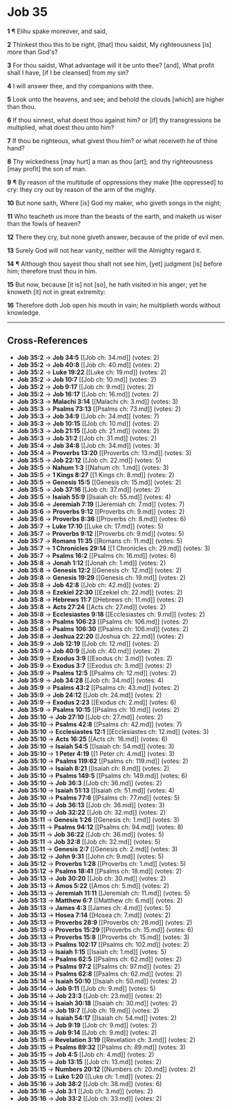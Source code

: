 # Job 35

**1** ¶ Elihu spake moreover, and said,

**2** Thinkest thou this to be right, [that] thou saidst, My righteousness [is] more than God's?

**3** For thou saidst, What advantage will it be unto thee? [and], What profit shall I have, [if I be cleansed] from my sin?

**4** I will answer thee, and thy companions with thee.

**5** Look unto the heavens, and see; and behold the clouds [which] are higher than thou.

**6** If thou sinnest, what doest thou against him? or [if] thy transgressions be multiplied, what doest thou unto him?

**7** If thou be righteous, what givest thou him? or what receiveth he of thine hand?

**8** Thy wickedness [may hurt] a man as thou [art]; and thy righteousness [may profit] the son of man.

**9** ¶ By reason of the multitude of oppressions they make [the oppressed] to cry: they cry out by reason of the arm of the mighty.

**10** But none saith, Where [is] God my maker, who giveth songs in the night;

**11** Who teacheth us more than the beasts of the earth, and maketh us wiser than the fowls of heaven?

**12** There they cry, but none giveth answer, because of the pride of evil men.

**13** Surely God will not hear vanity, neither will the Almighty regard it.

**14** ¶ Although thou sayest thou shalt not see him, [yet] judgment [is] before him; therefore trust thou in him.

**15** But now, because [it is] not [so], he hath visited in his anger; yet he knoweth [it] not in great extremity:

**16** Therefore doth Job open his mouth in vain; he multiplieth words without knowledge.

---

## Cross-References

- **Job 35:2** → **Job 34:5** [[Job ch: 34.md]] (votes: 2)
- **Job 35:2** → **Job 40:8** [[Job ch: 40.md]] (votes: 2)
- **Job 35:2** → **Luke 19:22** [[Luke ch: 19.md]] (votes: 2)
- **Job 35:2** → **Job 10:7** [[Job ch: 10.md]] (votes: 2)
- **Job 35:2** → **Job 9:17** [[Job ch: 9.md]] (votes: 2)
- **Job 35:2** → **Job 16:17** [[Job ch: 16.md]] (votes: 2)
- **Job 35:3** → **Malachi 3:14** [[Malachi ch: 3.md]] (votes: 3)
- **Job 35:3** → **Psalms 73:13** [[Psalms ch: 73.md]] (votes: 2)
- **Job 35:3** → **Job 34:9** [[Job ch: 34.md]] (votes: 7)
- **Job 35:3** → **Job 10:15** [[Job ch: 10.md]] (votes: 2)
- **Job 35:3** → **Job 21:15** [[Job ch: 21.md]] (votes: 2)
- **Job 35:3** → **Job 31:2** [[Job ch: 31.md]] (votes: 2)
- **Job 35:4** → **Job 34:8** [[Job ch: 34.md]] (votes: 3)
- **Job 35:4** → **Proverbs 13:20** [[Proverbs ch: 13.md]] (votes: 3)
- **Job 35:5** → **Job 22:12** [[Job ch: 22.md]] (votes: 5)
- **Job 35:5** → **Nahum 1:3** [[Nahum ch: 1.md]] (votes: 3)
- **Job 35:5** → **1 Kings 8:27** [[1 Kings ch: 8.md]] (votes: 2)
- **Job 35:5** → **Genesis 15:5** [[Genesis ch: 15.md]] (votes: 2)
- **Job 35:5** → **Job 37:16** [[Job ch: 37.md]] (votes: 2)
- **Job 35:5** → **Isaiah 55:9** [[Isaiah ch: 55.md]] (votes: 4)
- **Job 35:6** → **Jeremiah 7:19** [[Jeremiah ch: 7.md]] (votes: 7)
- **Job 35:6** → **Proverbs 9:12** [[Proverbs ch: 9.md]] (votes: 2)
- **Job 35:6** → **Proverbs 8:36** [[Proverbs ch: 8.md]] (votes: 6)
- **Job 35:7** → **Luke 17:10** [[Luke ch: 17.md]] (votes: 5)
- **Job 35:7** → **Proverbs 9:12** [[Proverbs ch: 9.md]] (votes: 5)
- **Job 35:7** → **Romans 11:35** [[Romans ch: 11.md]] (votes: 5)
- **Job 35:7** → **1 Chronicles 29:14** [[1 Chronicles ch: 29.md]] (votes: 3)
- **Job 35:7** → **Psalms 16:2** [[Psalms ch: 16.md]] (votes: 6)
- **Job 35:8** → **Jonah 1:12** [[Jonah ch: 1.md]] (votes: 2)
- **Job 35:8** → **Genesis 12:2** [[Genesis ch: 12.md]] (votes: 2)
- **Job 35:8** → **Genesis 19:29** [[Genesis ch: 19.md]] (votes: 2)
- **Job 35:8** → **Job 42:8** [[Job ch: 42.md]] (votes: 2)
- **Job 35:8** → **Ezekiel 22:30** [[Ezekiel ch: 22.md]] (votes: 2)
- **Job 35:8** → **Hebrews 11:7** [[Hebrews ch: 11.md]] (votes: 2)
- **Job 35:8** → **Acts 27:24** [[Acts ch: 27.md]] (votes: 2)
- **Job 35:8** → **Ecclesiastes 9:18** [[Ecclesiastes ch: 9.md]] (votes: 2)
- **Job 35:8** → **Psalms 106:23** [[Psalms ch: 106.md]] (votes: 2)
- **Job 35:8** → **Psalms 106:30** [[Psalms ch: 106.md]] (votes: 2)
- **Job 35:8** → **Joshua 22:20** [[Joshua ch: 22.md]] (votes: 2)
- **Job 35:9** → **Job 12:19** [[Job ch: 12.md]] (votes: 2)
- **Job 35:9** → **Job 40:9** [[Job ch: 40.md]] (votes: 2)
- **Job 35:9** → **Exodus 3:9** [[Exodus ch: 3.md]] (votes: 2)
- **Job 35:9** → **Exodus 3:7** [[Exodus ch: 3.md]] (votes: 2)
- **Job 35:9** → **Psalms 12:5** [[Psalms ch: 12.md]] (votes: 2)
- **Job 35:9** → **Job 34:28** [[Job ch: 34.md]] (votes: 4)
- **Job 35:9** → **Psalms 43:2** [[Psalms ch: 43.md]] (votes: 2)
- **Job 35:9** → **Job 24:12** [[Job ch: 24.md]] (votes: 2)
- **Job 35:9** → **Exodus 2:23** [[Exodus ch: 2.md]] (votes: 6)
- **Job 35:9** → **Psalms 10:15** [[Psalms ch: 10.md]] (votes: 2)
- **Job 35:10** → **Job 27:10** [[Job ch: 27.md]] (votes: 2)
- **Job 35:10** → **Psalms 42:8** [[Psalms ch: 42.md]] (votes: 7)
- **Job 35:10** → **Ecclesiastes 12:1** [[Ecclesiastes ch: 12.md]] (votes: 3)
- **Job 35:10** → **Acts 16:25** [[Acts ch: 16.md]] (votes: 6)
- **Job 35:10** → **Isaiah 54:5** [[Isaiah ch: 54.md]] (votes: 3)
- **Job 35:10** → **1 Peter 4:19** [[1 Peter ch: 4.md]] (votes: 3)
- **Job 35:10** → **Psalms 119:62** [[Psalms ch: 119.md]] (votes: 2)
- **Job 35:10** → **Isaiah 8:21** [[Isaiah ch: 8.md]] (votes: 2)
- **Job 35:10** → **Psalms 149:5** [[Psalms ch: 149.md]] (votes: 6)
- **Job 35:10** → **Job 36:3** [[Job ch: 36.md]] (votes: 2)
- **Job 35:10** → **Isaiah 51:13** [[Isaiah ch: 51.md]] (votes: 4)
- **Job 35:10** → **Psalms 77:6** [[Psalms ch: 77.md]] (votes: 5)
- **Job 35:10** → **Job 36:13** [[Job ch: 36.md]] (votes: 3)
- **Job 35:10** → **Job 32:22** [[Job ch: 32.md]] (votes: 2)
- **Job 35:11** → **Genesis 1:26** [[Genesis ch: 1.md]] (votes: 3)
- **Job 35:11** → **Psalms 94:12** [[Psalms ch: 94.md]] (votes: 8)
- **Job 35:11** → **Job 36:22** [[Job ch: 36.md]] (votes: 5)
- **Job 35:11** → **Job 32:8** [[Job ch: 32.md]] (votes: 5)
- **Job 35:11** → **Genesis 2:7** [[Genesis ch: 2.md]] (votes: 3)
- **Job 35:12** → **John 9:31** [[John ch: 9.md]] (votes: 5)
- **Job 35:12** → **Proverbs 1:28** [[Proverbs ch: 1.md]] (votes: 5)
- **Job 35:12** → **Psalms 18:41** [[Psalms ch: 18.md]] (votes: 2)
- **Job 35:13** → **Job 30:20** [[Job ch: 30.md]] (votes: 2)
- **Job 35:13** → **Amos 5:22** [[Amos ch: 5.md]] (votes: 2)
- **Job 35:13** → **Jeremiah 11:11** [[Jeremiah ch: 11.md]] (votes: 5)
- **Job 35:13** → **Matthew 6:7** [[Matthew ch: 6.md]] (votes: 2)
- **Job 35:13** → **James 4:3** [[James ch: 4.md]] (votes: 5)
- **Job 35:13** → **Hosea 7:14** [[Hosea ch: 7.md]] (votes: 2)
- **Job 35:13** → **Proverbs 28:9** [[Proverbs ch: 28.md]] (votes: 2)
- **Job 35:13** → **Proverbs 15:29** [[Proverbs ch: 15.md]] (votes: 6)
- **Job 35:13** → **Proverbs 15:8** [[Proverbs ch: 15.md]] (votes: 3)
- **Job 35:13** → **Psalms 102:17** [[Psalms ch: 102.md]] (votes: 2)
- **Job 35:13** → **Isaiah 1:15** [[Isaiah ch: 1.md]] (votes: 5)
- **Job 35:14** → **Psalms 62:5** [[Psalms ch: 62.md]] (votes: 2)
- **Job 35:14** → **Psalms 97:2** [[Psalms ch: 97.md]] (votes: 2)
- **Job 35:14** → **Psalms 62:8** [[Psalms ch: 62.md]] (votes: 2)
- **Job 35:14** → **Isaiah 50:10** [[Isaiah ch: 50.md]] (votes: 2)
- **Job 35:14** → **Job 9:11** [[Job ch: 9.md]] (votes: 5)
- **Job 35:14** → **Job 23:3** [[Job ch: 23.md]] (votes: 2)
- **Job 35:14** → **Isaiah 30:18** [[Isaiah ch: 30.md]] (votes: 2)
- **Job 35:14** → **Job 19:7** [[Job ch: 19.md]] (votes: 2)
- **Job 35:14** → **Isaiah 54:17** [[Isaiah ch: 54.md]] (votes: 2)
- **Job 35:14** → **Job 9:19** [[Job ch: 9.md]] (votes: 2)
- **Job 35:15** → **Job 9:14** [[Job ch: 9.md]] (votes: 2)
- **Job 35:15** → **Revelation 3:19** [[Revelation ch: 3.md]] (votes: 2)
- **Job 35:15** → **Psalms 89:32** [[Psalms ch: 89.md]] (votes: 3)
- **Job 35:15** → **Job 4:5** [[Job ch: 4.md]] (votes: 2)
- **Job 35:15** → **Job 13:15** [[Job ch: 13.md]] (votes: 2)
- **Job 35:15** → **Numbers 20:12** [[Numbers ch: 20.md]] (votes: 2)
- **Job 35:15** → **Luke 1:20** [[Luke ch: 1.md]] (votes: 2)
- **Job 35:16** → **Job 38:2** [[Job ch: 38.md]] (votes: 6)
- **Job 35:16** → **Job 3:1** [[Job ch: 3.md]] (votes: 2)
- **Job 35:16** → **Job 33:2** [[Job ch: 33.md]] (votes: 2)
